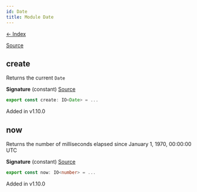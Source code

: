 ```yaml
---
id: Date
title: Module Date
---
```


[← Index](.)

[Source](https://github.com/gcanti/fp-ts/blob/master/src/Date.ts)

## create

Returns the current `Date`

**Signature** (constant) [Source](https://github.com/gcanti/fp-ts/blob/master/src/Date.ts#L8-L8)

```ts
export const create: IO<Date> = ...
```

Added in v1.10.0

## now

Returns the number of milliseconds elapsed since January 1, 1970, 00:00:00 UTC

**Signature** (constant) [Source](https://github.com/gcanti/fp-ts/blob/master/src/Date.ts#L15-L15)

```ts
export const now: IO<number> = ...
```

Added in v1.10.0
